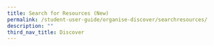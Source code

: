 ```yaml
---
title: Search for Resources (New)
permalink: /student-user-guide/organise-discover/searchresources/
description: ""
third_nav_title: Discover
---
```

